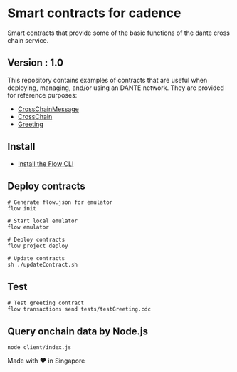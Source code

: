 # Smart contracts for cadence
Smart contracts that provide some of the basic functions of the dante cross chain service.

## Version : 1.0

This repository contains examples of contracts that are useful when deploying, managing, and/or using an DANTE network. They are provided for reference purposes:

   * [CrossChainMessage](./contracts/CrossChainMessage)
   * [CrossChain](./contracts/CrossChain)
   * [Greeting](./contracts/Greeting)


## Install
* [Install the Flow CLI](https://docs.onflow.org/flow-cli/install/)


## Deploy contracts
```
# Generate flow.json for emulator
flow init

# Start local emulator
flow emulator

# Deploy contracts
flow project deploy

# Update contracts
sh ./updateContract.sh
```

## Test
```
# Test greeting contract
flow transactions send tests/testGreeting.cdc
```

## Query onchain data by Node.js
```
node client/index.js
```

Made with ❤️ in Singapore
